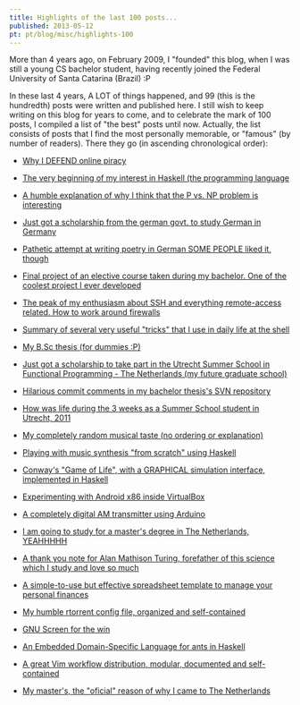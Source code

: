 ```yaml
---
title: Highlights of the last 100 posts...
published: 2013-05-12
pt: pt/blog/misc/highlights-100
---
```


More than 4 years ago, on February 2009, I "founded" this blog, when I was still a young CS bachelor student,
having recently joined the Federal University of Santa Catarina (Brazil) :P

In these last 4 years, A LOT of things happened, and 99 (this is the hundredth) posts were written and published here.
I still wish to keep writing on this blog for years to come, and to celebrate the mark of 100 posts, I compiled a list of "the best" posts until now.
Actually, the list consists of posts that I find the most personally memorable, or "famous" (by number of readers).
There they go (in ascending chronological order):

<!--more-->

  * [Why I DEFEND online piracy](/en/blog/misc/pirat)

  * [The very beginning of my interest in Haskell (the programming language](/en/blog/haskell/haskell-start)

  * [A humble explanation of why I think that the P vs. NP problem is interesting](/en/blog/tech/p-np)

  * [Just got a scholarship from the german govt. to study German in Germany](/en/blog/ac/winterkurs-2010-dusseldorf)

  * [Pathetic attempt at writing poetry in German  SOME PEOPLE liked it, though](/de/blog/misc/die-gruende)

  * [Final project of an elective course taken during my bachelor. One of the coolest project I ever developed](/en/blog/ac/guitar2midi)

  * [The peak of my enthusiasm about SSH and everything remote-access related. How to work around firewalls](/en/blog/tech/ssh-over-ssh)

  * [Summary of several very useful "tricks" that I use in daily life at the shell](/en/blog/tech/shell-magic)

  * [My B.Sc thesis (for dummies :P)](/en/blog/ac/tcc)

  * [Just got a scholarship to take part in the Utrecht Summer School in Functional Programming - The Netherlands (my future graduate school)](/en/blog/ac/buitenland)

  * [Hilarious commit comments in my bachelor thesis's SVN repository](/en/blog/ac/tcc-logs)

  * [How was life during the 3 weeks as a Summer School student in Utrecht, 2011](/en/blog/ac/utrecht-leven)

  * [My completely random musical taste (no ordering or explanation)](/en/blog/misc/muziek1)

  * [Playing with music synthesis "from scratch" using Haskell](/en/blog/haskell/haskell-synth)

  * [Conway's "Game of Life", with a GRAPHICAL simulation interface, implemented in Haskell](/en/blog/haskell/haskell-kata-game-of-life)

  * [Experimenting with Android x86 inside VirtualBox](/en/blog/tech/android-ics-virtualbox)

  * [A completely digital AM transmitter using Arduino](/en/blog/ac/arduino-am)

  * [I am going to study for a master's degree in The Netherlands, YEAHHHHH](/en/blog/ac/sol-iustitiae-ilustra-nos)

  * [A thank you note for Alan Mathison Turing, forefather of this science which I study and love so much](/en/blog/tech/alan-mathison-turing)

  * [A simple-to-use but effective spreadsheet template to manage your personal finances](/en/blog/misc/personal-finance-spreadsheet)

  * [My humble rtorrent config file, organized and self-contained](/en/blog/tech/rtorrentrc)

  * [GNU Screen for the win](/en/blog/tech/screenrc-ftw)

  * [An Embedded Domain-Specific Language for ants in Haskell](/en/blog/haskell/haskell-ants-edsl)

  * [A great Vim workflow distribution, modular, documented and self-contained](/en/blog/tech/modular-xplatform-vim-cfg-with-lasers)

  * [My master's, the "oficial" reason of why I came to The Netherlands](/en/blog/ac/msc)

